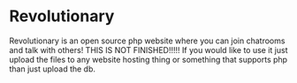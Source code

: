 # Revolutionary
Revolutionary is an open source php website where you can join chatrooms and talk with others!
THIS IS NOT FINISHED!!!!!
If you would like to use it just upload the files to any website hosting thing or something
that supports php than just upload the db.
